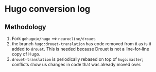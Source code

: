 # Hugo conversion log

## Methodology

1. Fork `gohugoio/hugo` ==> `neurocline/drouet`.
2. the branch `hugo:drouet-translation` has code removed from it as is it added to `drouet`. This is needed because Drouet is not a line-for-line copy of Hugo.
3. `drouet-translation` is periodically rebased on top of `hugo:master`; conflicts show us changes in code that was already moved over.
